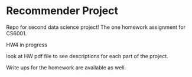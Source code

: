 # Recommender Project

Repo for second data science project! The one homework assignment for CS6001.

HW4 in progress

look at HW pdf file to see descriptions for each part of the project.

Write ups for the homework are available as well.